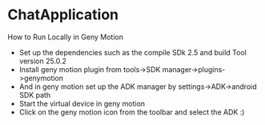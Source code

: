 # ChatApplication

How to Run Locally in Geny Motion

- Set up the dependencies such as the compile SDk 2.5 and build Tool version 25.0.2
- Install geny motion plugin from tools->SDK manager->plugins->genymotion
- And in geny motion set up the ADK manager by settings->ADK->android SDK path
- Start the virtual device in geny motion
- Click on the geny motion icon from the toolbar and select the ADK :)

